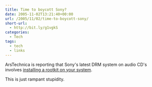 ```yaml
---
title: Time to boycott Sony?
date: 2005-11-02T13:21:40+00:00
url: /2005/11/02/time-to-boycott-sony/
short-url:
  - http://bit.ly/g1vgkS
categories:
  - Tech
tags:
  - tech
  - links
---
```

ArsTechnica is reporting that Sony's latest DRM system on audio CD's involves <a href="http://arstechnica.com/news.ars/post/20051101-5514.html">installing a rootkit on your system</a>.

This is just rampant stupidity.